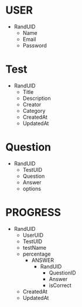 # USER
- RandUID
  - Name
  - Email
  - Password

# Test
- RandUID
  - Title
  - Description
  - Creator
  - Category
  - CreatedAt
  - UpdatedAt

# Question
- RandUID
  - TestUID
  - Question
  - Answer
  - options

# PROGRESS
- RandUID
  - UserUID
  - TestUID
  - testName
  - percentage
    - ANSWER
      - RandUID 
        - QuestionID
        - Answer
        - isCorrect
  - CreatedAt
  - UpdatedAt


